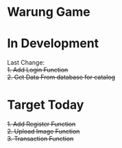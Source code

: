 # Warung Game

# In Development
Last Change: <br>
~~1. Add Login Function~~ <br>
~~2. Get Data From database for catalog~~ <br>

# Target Today
~~1. Add Register Function~~ <br>
~~2. Upload Image Function~~ <br>
~~3. Transaction Function~~ <br>
